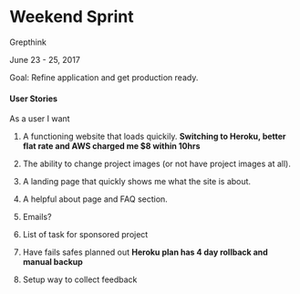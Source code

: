Weekend Sprint
======
Grepthink

June 23 - 25, 2017

Goal: Refine application and get production ready.

#### User Stories

As a user I want

1. A functioning website that loads quickily. **Switching to Heroku, better flat rate and AWS charged me $8 within 10hrs**

2. The ability to change project images (or not have project images at all).

3. A landing page that quickly shows me what the site is about.

4. A helpful about page and FAQ section. 

5. Emails?

6. List of task for sponsored project

7. Have fails safes planned out **Heroku plan has 4 day rollback and manual backup**

8. Setup way to collect feedback 
